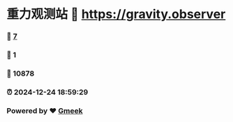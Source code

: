 # 重力观测站 :link: https://gravity.observer 
### :page_facing_up: [7](https://gravity.observer/tag.html) 
### :speech_balloon: 1 
### :hibiscus: 10878 
### :alarm_clock: 2024-12-24 18:59:29 
### Powered by :heart: [Gmeek](https://github.com/Meekdai/Gmeek)
